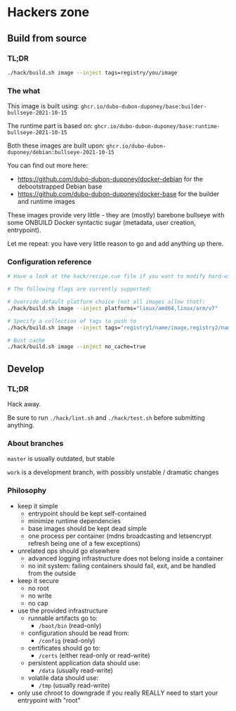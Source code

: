 
# Hackers zone

## Build from source

### TL;DR

```bash
./hack/build.sh image --inject tags=registry/you/image
```

### The what

This image is built using: `ghcr.io/dubo-dubon-duponey/base:builder-bullseye-2021-10-15` 

The runtime part is based on: `ghcr.io/dubo-dubon-duponey/base:runtime-bullseye-2021-10-15`

Both these images are built upon: `ghcr.io/dubo-dubon-duponey/debian:bullseye-2021-10-15`

You can find out more here:

 * https://github.com/dubo-dubon-duponey/docker-debian for the debootstrapped Debian base
 * https://github.com/dubo-dubon-duponey/docker-base for the builder and runtime images

These images provide very little - they are (mostly) barebone bullseye with some ONBUILD
Docker syntactic sugar (metadata, user creation, entrypoint).

Let me repeat: you have very little reason to go and add anything up there.

### Configuration reference

```bash
# Have a look at the hack/recipe.cue file if you want to modify hard-wired values

# The following flags are currently supported:

# Override default platform choice (not all images allow that):
./hack/build.sh image --inject platforms="linux/amd64,linux/arm/v7"

# Specify a collection of tags to push to
./hack/build.sh image --inject tags="registry1/name/image,registry2/name/image:tag"

# Bust cache
./hack/build.sh image --inject no_cache=true
```

## Develop

### TL;DR

Hack away.

Be sure to run `./hack/lint.sh` and `./hack/test.sh` before submitting anything.

### About branches

`master` is usually outdated, but stable

`work` is a development branch, with possibly unstable / dramatic changes

### Philosophy

 * keep it simple
    * entrypoint should be kept self-contained
    * minimize runtime dependencies
    * base images should be kept dead simple
    * one process per container (mdns broadcasting and letsencrypt refresh being one of a few exceptions)
 * unrelated ops should go elsewhere
    * advanced logging infrastructure does not belong inside a container
    * no init system: failing containers should fail, exit, and be handled from the outside
 * keep it secure
    * no root
    * no write
    * no cap
 * use the provided infrastructure
    * runnable artifacts go to:
        * `/boot/bin` (read-only)
    * configuration should be read from:
        * `/config` (read-only)
    * certificates should go to:
        * `/certs` (either read-only or read-write)
    * persistent application data should use:
        * `/data` (usually read-write)
    * volatile data should use:
        * `/tmp` (usually read-write)
 * only use chroot to downgrade if you really REALLY need to start your entrypoint with "root"
